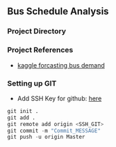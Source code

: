 ## **Bus Schedule Analysis**

### **Project Directory**


### **Project References**
- [kaggle forcasting bus demand](https://www.kaggle.com/code/serdargundogdu/forecasting-bus-demand-with-time-series)


### **Setting up GIT**
- Add SSH Key for github: [here](https://docs.github.com/en/authentication/connecting-to-github-with-ssh/generating-a-new-ssh-key-and-adding-it-to-the-ssh-agent)
```python
git init .
git add .
git remote add origin <SSH_GIT>
git commit -m "Commit_MESSAGE"
git push -u origin Master
```